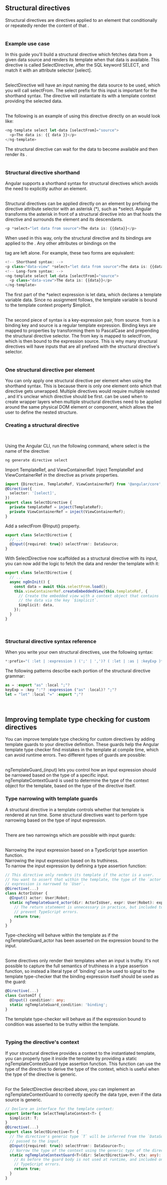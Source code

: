 ## Structural directives  
Structural directives are directives applied to an <ng-template> element that conditionally or repeatedly render the content of that <ng-template>.  
<br>

### Example use case  
In this guide you'll build a structural directive which fetches data from a given data source and renders its template when that data is available. This directive is called SelectDirective, after the SQL keyword SELECT, and match it with an attribute selector [select].  
<br>

SelectDirective will have an input naming the data source to be used, which you will call selectFrom. The select prefix for this input is important for the shorthand syntax. The directive will instantiate its <ng-template> with a template context providing the selected data.  
<br>

The following is an example of using this directive directly on an <ng-template> would look like:  
```typescript
<ng-template select let-data [selectFrom]="source">
  <p>The data is: {{ data }}</p>
</ng-template>
```  
The structural directive can wait for the data to become available and then render its <ng-template>.  
<br>

### Structural directive shorthand  
Angular supports a shorthand syntax for structural directives which avoids the need to explicitly author an <ng-template> element.  
<br>

Structural directives can be applied directly on an element by prefixing the directive attribute selector with an asterisk (*), such as *select. Angular transforms the asterisk in front of a structural directive into an <ng-template> that hosts the directive and surrounds the element and its descendants.  
```typescript
<p *select="let data from source">The data is: {{data}}</p>
```  
When used in this way, only the structural directive and its bindings are applied to the <ng-template>. Any other attributes or bindings on the <p> tag are left alone. For example, these two forms are equivalent:  
```typescript
<!-- Shorthand syntax: -->
<p class="data-view" *select="let data from source">The data is: {{data}}</p>
<!-- Long-form syntax: -->
<ng-template select let-data [selectFrom]="source">
  <p class="data-view">The data is: {{data}}</p>
</ng-template>
```  
The first part of the *select expression is let data, which declares a template variable data. Since no assignment follows, the template variable is bound to the template context property $implicit.  
<br>

The second piece of syntax is a key-expression pair, from source. from is a binding key and source is a regular template expression. Binding keys are mapped to properties by transforming them to PascalCase and prepending the structural directive selector. The from key is mapped to selectFrom, which is then bound to the expression source. This is why many structural directives will have inputs that are all prefixed with the structural directive's selector.  
<br>

### One structural directive per element  
You can only apply one structural directive per element when using the shorthand syntax. This is because there is only one <ng-template> element onto which that directive gets unwrapped. Multiple directives would require multiple nested <ng-template>, and it's unclear which directive should be first. <ng-container> can be used when to create wrapper layers when multiple structural directives need to be applied around the same physical DOM element or component, which allows the user to define the nested structure.  

### Creating a structural directive  
<br>

Using the Angular CLI, run the following command, where select is the name of the directive:  
```typescript
ng generate directive select
```  
Import TemplateRef, and ViewContainerRef. Inject TemplateRef and ViewContainerRef in the directive as private properties.  
```typescript
import {Directive, TemplateRef, ViewContainerRef} from '@angular/core';
@Directive({
  selector: '[select]',
})
export class SelectDirective {
  private templateRef = inject(TemplateRef);
  private ViewContainerRef = inject(ViewContainerRef);
}
```  
Add a selectFrom @Input() property.  
```typescript
export class SelectDirective {
  // ...
  @Input({required: true}) selectFrom!: DataSource;
}
```  
With SelectDirective now scaffolded as a structural directive with its input, you can now add the logic to fetch the data and render the template with it:  
```typescript
export class SelectDirective {
  // ...
  async ngOnInit() {
    const data = await this.selectFrom.load();
    this.viewContainerRef.createEmbeddedView(this.templateRef, {
      // Create the embedded view with a context object that contains
      // the data via the key `$implicit`.
      $implicit: data,
    });
  }
}
```  
<br>

### Structural directive syntax reference  
When you write your own structural directives, use the following syntax:  
```typescript
*:prefix="( :let | :expression ) (';' | ',')? ( :let | :as | :keyExp )*"
```  
The following patterns describe each portion of the structural directive grammar:  
```typescript
as = :export "as" :local ";"?
keyExp = :key ":"? :expression ("as" :local)? ";"?
let = "let" :local "=" :export ";"?
```  
<br>

## Improving template type checking for custom directives  
You can improve template type checking for custom directives by adding template guards to your directive definition. These guards help the Angular template type checker find mistakes in the template at compile time, which can avoid runtime errors. Two different types of guards are possible:  
<br>

ngTemplateGuard_(input) lets you control how an input expression should be narrowed based on the type of a specific input.  
ngTemplateContextGuard is used to determine the type of the context object for the template, based on the type of the directive itself.  

### Type narrowing with template guards  
A structural directive in a template controls whether that template is rendered at run time. Some structural directives want to perform type narrowing based on the type of input expression.  
<br>

There are two narrowings which are possible with input guards:  
<br>

Narrowing the input expression based on a TypeScript type assertion function.  
Narrowing the input expression based on its truthiness.  
To narrow the input expression by defining a type assertion function:  
```typescript
// This directive only renders its template if the actor is a user.
// You want to assert that within the template, the type of the `actor`
// expression is narrowed to `User`.
@Directive(...)
class ActorIsUser {
  @Input() actor: User|Robot;
  static ngTemplateGuard_actor(dir: ActorIsUser, expr: User|Robot): expr is User {
    // The return statement is unnecessary in practice, but included to
    // prevent TypeScript errors.
    return true;
  }
}
```  
Type-checking will behave within the template as if the ngTemplateGuard_actor has been asserted on the expression bound to the input.  
<br>

Some directives only render their templates when an input is truthy. It's not possible to capture the full semantics of truthiness in a type assertion function, so instead a literal type of 'binding' can be used to signal to the template type-checker that the binding expression itself should be used as the guard:  
```typescript
@Directive(...)
class CustomIf {
  @Input() condition!: any;
  static ngTemplateGuard_condition: 'binding';
}
```  
The template type-checker will behave as if the expression bound to condition was asserted to be truthy within the template.  
<br>

### Typing the directive's context  
If your structural directive provides a context to the instantiated template, you can properly type it inside the template by providing a static ngTemplateContextGuard type assertion function. This function can use the type of the directive to derive the type of the context, which is useful when the type of the directive is generic.  
<br>

For the SelectDirective described above, you can implement an ngTemplateContextGuard to correctly specify the data type, even if the data source is generic.  
```typescript
// Declare an interface for the template context:
export interface SelectTemplateContext<T> {
  $implicit: T;
}
@Directive(...)
export class SelectDirective<T> {
  // The directive's generic type `T` will be inferred from the `DataSource` type
  // passed to the input.
  @Input({required: true}) selectFrom!: DataSource<T>;
  // Narrow the type of the context using the generic type of the directive.
  static ngTemplateContextGuard<T>(dir: SelectDirective<T>, ctx: any): ctx is SelectTemplateContext<T> {
    // As before the guard body is not used at runtime, and included only to avoid
    // TypeScript errors.
    return true;
  }
}
```  